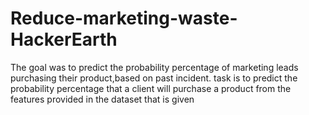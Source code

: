 # Reduce-marketing-waste-HackerEarth
The goal was to predict the probability percentage of marketing leads purchasing their product,based on past incident.
task is to predict the probability percentage that a client will purchase a product from the features provided in the dataset that is given

